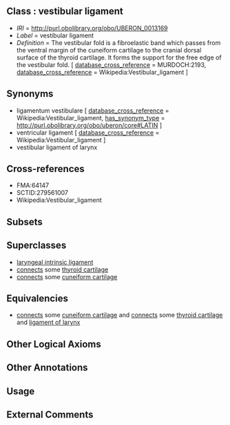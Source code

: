 
## Class : vestibular ligament

 * *IRI* = http://purl.obolibrary.org/obo/UBERON_0013169
 * *Label* = vestibular ligament
 * *Definition* = The vestibular fold is a fibroelastic band which passes from the ventral margin of the cuneiform cartilage to the cranial dorsal surface of the thyroid cartilage. It forms the support for the free edge of the vestibular fold. [ [database_cross_reference](../../ef/oboInOwl#hasDbXref.md) = MURDOCH:2193, [database_cross_reference](../../ef/oboInOwl#hasDbXref.md) = Wikipedia:Vestibular_ligament ]

## Synonyms

 * ligamentum vestibulare [ [database_cross_reference](../../ef/oboInOwl#hasDbXref.md) = Wikipedia:Vestibular_ligament, [has_synonym_type](../../pe/oboInOwl#hasSynonymType.md) = http://purl.obolibrary.org/obo/uberon/core#LATIN ]
 * ventricular ligament [ [database_cross_reference](../../ef/oboInOwl#hasDbXref.md) = Wikipedia:Vestibular_ligament ]
 * vestibular ligament of larynx

## Cross-references

 * FMA:64147
 * SCTID:279561007
 * Wikipedia:Vestibular_ligament

## Subsets


## Superclasses

 * [laryngeal intrinsic ligament](../../UBERON/25/UBERON_0006325.md)
 * [connects](../../ts/core#connects.md) some [thyroid cartilage](../../UBERON/38/UBERON_0001738.md)
 * [connects](../../ts/core#connects.md) some [cuneiform cartilage](../../UBERON/57/UBERON_0011157.md)

## Equivalencies

 * [connects](../../ts/core#connects.md) some [cuneiform cartilage](../../UBERON/57/UBERON_0011157.md) and [connects](../../ts/core#connects.md) some [thyroid cartilage](../../UBERON/38/UBERON_0001738.md) and [ligament of larynx](../../UBERON/43/UBERON_0001743.md)

## Other Logical Axioms


## Other Annotations


## Usage


## External Comments

